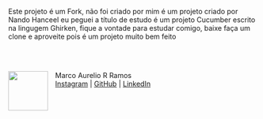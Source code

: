 Este projeto é um Fork, não foi criado por mim  é um projeto criado por Nando Hanceel eu peguei a título de estudo
é um projeto Cucumber escrito na lingugem Ghirken, fique a vontade
para estudar comigo, baixe faça um clone e aproveite pois é um projeto muito bem feito


</p>
<br/><br/>
<p>
    <img align=left margin=10 width=80 src="https://avatars.githubusercontent.com/u/99621895?s=400&u=6fc34c3626dca02a7ffaf540e887dd687fd93159&v=4"/>
    <p>&nbsp&nbsp&nbspMarco Aurelio R Ramos<br>
    &nbsp&nbsp&nbsp<a href="https://www.instagram.com/marcoqualityassurance/">Instagram</a>&nbsp;|&nbsp;<a href="https://github.com/testingmarco">GitHub</a>&nbsp;|&nbsp;<a href="https://www.linkedin.com/in/marcoa100/">LinkedIn</a>
  </p>
